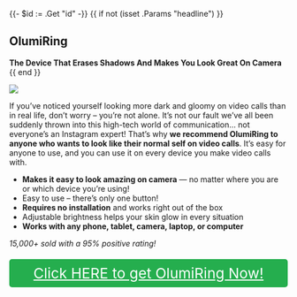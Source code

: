 {{- $id := .Get "id" -}}
{{ if not (isset .Params "headline") }}
## OlumiRing

**The Device That Erases Shadows And Makes You Look Great On Camera**
{{ end }}

[![](/list/olumi-ring-title.jpg)](https://t.gadgetadvisers.com/click/{{$id}})

If you’ve noticed yourself looking more dark and gloomy on video calls than in real life, don’t worry – you’re not alone. It’s not our fault we’ve all been suddenly thrown into this high-tech world of communication… not everyone’s an Instagram expert! That’s why **we recommend OlumiRing to anyone who wants to look like their normal self on video calls**. It’s easy for anyone to use, and you can use it on every device you make video calls with. 

- **Makes it easy to look amazing on camera** — no matter where you are or which device you’re using!
- Easy to use – there’s only one button!
- **Requires no installation** and works right out of the box
- Adjustable brightness helps your skin glow in every situation
- **Works with any phone, tablet, camera, laptop, or computer**

*15,000+ sold with a 95% positive rating!*

<a href="(https://t.gadgetadvisers.com/click/{{$id}})" style="color: white;">
   <div style="text-align:center;background-color:#25ae4e;margin-bottom:20px;margin-top:20px;width: 100%;-webkit-border-radius: 5px;">
      <div style="color: white; padding: 10px;font-size: 26px;">
      Click HERE to get OlumiRing Now!
      </div>
   </div>
</a>